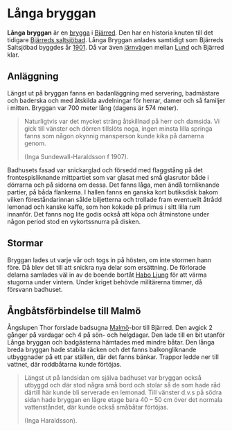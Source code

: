 # Långa bryggan

**Långa bryggan** är en [brygga](brygga.md) i [Bjärred](Bjärred.md). Den har en historia knuten till det tidigare [Bjärreds saltsjöbad](Bjärreds%20saltsjöbad.md). Långa Bryggan anlades samtidigt som Bjärreds Saltsjöbad byggdes år [1901](1901.md). Då var även [järnväg](järnväg.md)en mellan [Lund](Lund.md) och Bjärred klar.

## Anläggning

Längst ut på bryggan fanns en badanläggning med servering, badmästare och baderska och med åtskilda avdelningar för herrar, damer och så familjer i mitten. Bryggan var 700 meter lång (dagens är 574 meter).

> Naturligtvis var det mycket sträng åtskillnad på herr och damsida. Vi gick till vänster och dörren tillslöts noga, ingen minsta lilla springa fanns som någon okynnig mansperson kunde kika på damerna genom.
>
> (Inga Sundewall-Haraldsson f 1907).

Badhusets fasad var snickarglad och försedd med flaggstång på det frontespisliknande mittpartiet som var glasat med små glasrutor både i dörrarna och på sidorna om dessa. Det fanns låga, men ändå tornliknande partier, på båda flankerna. I hallen fanns en ganska kort butiksdisk bakom vilken föreståndarinnan sålde biljetterna och trollade fram eventuellt åtrådd lemonad och kanske kaffe, som hon kokade på primus i sitt lilla rum innanför. Det fanns nog lite godis också att köpa och åtminstone under någon period stod en vykortssnurra på disken.

## Stormar

Bryggan lades ut varje vår och togs in på hösten, om inte stormen hann före. Då blev det till att snickra nya delar som ersättning. De förlorade delarna samlades väl in av de boende bortåt [Habo Ljung](Habo%20Ljung.md) för att värma stugorna under vintern. Under kriget behövde militärerna timmer, då försvann badhuset.

## Ångbåtsförbindelse till Malmö

Ångslupen Thor forslade badsugna [Malmö](Malmö.md)-bor till Bjärred. Den avgick 2 gånger på vardagar och 4 på sön- och helgdagar. Den lade till en bit utanför Långa bryggan och badgästerna hämtades med mindre båtar. Den långa breda bryggan hade stabila räcken och det fanns balkongliknande utbyggnader på ett par ställen, där det fanns bänkar. Trappor ledde ner till vattnet, där roddbåtarna kunde förtöjas.

> Längst ut på landsidan om själva badhuset var bryggan också utbyggd och där stod några små bord och stolar så de som hade råd därtill här kunde bli serverade en lemonad. Till vänster d.v.s på södra sidan hade bryggan en lägre etage bara 40 – 50 cm över det normala vattenståndet, där kunde också småbåtar förtöjas.
>
> (Inga Haraldsson).
